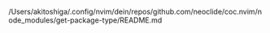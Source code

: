 /Users/akitoshiga/.config/nvim/dein/repos/github.com/neoclide/coc.nvim/node_modules/get-package-type/README.md